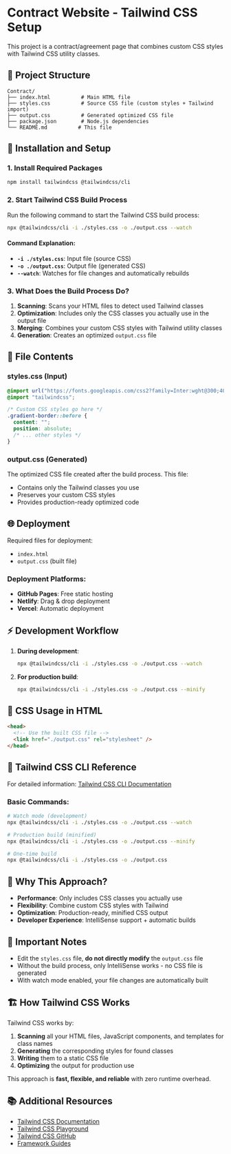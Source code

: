 # Contract Website - Tailwind CSS Setup

This project is a contract/agreement page that combines custom CSS styles with Tailwind CSS utility classes.

## 📁 Project Structure

```
Contract/
├── index.html          # Main HTML file
├── styles.css          # Source CSS file (custom styles + Tailwind import)
├── output.css          # Generated optimized CSS file
├── package.json        # Node.js dependencies
└── README.md          # This file
```

## 🚀 Installation and Setup

### 1. Install Required Packages

```bash
npm install tailwindcss @tailwindcss/cli
```

### 2. Start Tailwind CSS Build Process

Run the following command to start the Tailwind CSS build process:

```bash
npx @tailwindcss/cli -i ./styles.css -o ./output.css --watch
```

#### Command Explanation:

- **`-i ./styles.css`**: Input file (source CSS)
- **`-o ./output.css`**: Output file (generated CSS)
- **`--watch`**: Watches for file changes and automatically rebuilds

### 3. What Does the Build Process Do?

1. **Scanning**: Scans your HTML files to detect used Tailwind classes
2. **Optimization**: Includes only the CSS classes you actually use in the output file
3. **Merging**: Combines your custom CSS styles with Tailwind utility classes
4. **Generation**: Creates an optimized `output.css` file

## 📝 File Contents

### styles.css (Input)

```css
@import url("https://fonts.googleapis.com/css2?family=Inter:wght@300;400;500;600;700&display=swap");
@import "tailwindcss";

/* Custom CSS styles go here */
.gradient-border::before {
  content: "";
  position: absolute;
  /* ... other styles */
}
```

### output.css (Generated)

The optimized CSS file created after the build process. This file:

- Contains only the Tailwind classes you use
- Preserves your custom CSS styles
- Provides production-ready optimized code

## 🌐 Deployment

Required files for deployment:

- `index.html`
- `output.css` (built file)

### Deployment Platforms:

- **GitHub Pages**: Free static hosting
- **Netlify**: Drag & drop deployment
- **Vercel**: Automatic deployment

## ⚡ Development Workflow

1. **During development**:

   ```bash
   npx @tailwindcss/cli -i ./styles.css -o ./output.css --watch
   ```

2. **For production build**:
   ```bash
   npx @tailwindcss/cli -i ./styles.css -o ./output.css --minify
   ```

## 🔧 CSS Usage in HTML

```html
<head>
  <!-- Use the built CSS file -->
  <link href="./output.css" rel="stylesheet" />
</head>
```

## 📖 Tailwind CSS CLI Reference

For detailed information: [Tailwind CSS CLI Documentation](https://tailwindcss.com/docs/installation/tailwind-cli)

### Basic Commands:

```bash
# Watch mode (development)
npx @tailwindcss/cli -i ./styles.css -o ./output.css --watch

# Production build (minified)
npx @tailwindcss/cli -i ./styles.css -o ./output.css --minify

# One-time build
npx @tailwindcss/cli -i ./styles.css -o ./output.css
```

## 🎯 Why This Approach?

- **Performance**: Only includes CSS classes you actually use
- **Flexibility**: Combine custom CSS styles with Tailwind
- **Optimization**: Production-ready, minified CSS output
- **Developer Experience**: IntelliSense support + automatic builds

## 🚨 Important Notes

- Edit the `styles.css` file, **do not directly modify** the `output.css` file
- Without the build process, only IntelliSense works - no CSS file is generated
- With watch mode enabled, your file changes are automatically built

## 🏗️ How Tailwind CSS Works

Tailwind CSS works by:

1. **Scanning** all your HTML files, JavaScript components, and templates for class names
2. **Generating** the corresponding styles for found classes
3. **Writing** them to a static CSS file
4. **Optimizing** the output for production use

This approach is **fast, flexible, and reliable** with zero runtime overhead.

## 📚 Additional Resources

- [Tailwind CSS Documentation](https://tailwindcss.com/docs)
- [Tailwind CSS Playground](https://play.tailwindcss.com/)
- [Tailwind CSS GitHub](https://github.com/tailwindlabs/tailwindcss)
- [Framework Guides](https://tailwindcss.com/docs/installation/framework-guides)
